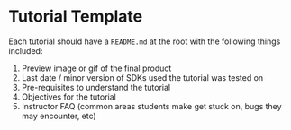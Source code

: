 # Tutorial Template

Each tutorial should have a `README.md` at the root with the following things included:

1. Preview image or gif of the final product
1. Last date / minor version of SDKs used the tutorial was tested on
1. Pre-requisites to understand the tutorial
1. Objectives for the tutorial
1. Instructor FAQ (common areas students make get stuck on, bugs they may encounter, etc)
